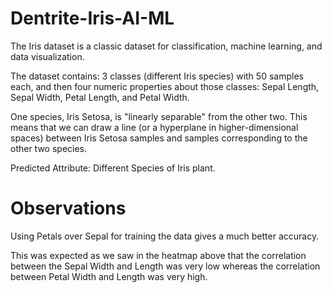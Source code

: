 # Dentrite-Iris-AI-ML


The Iris dataset is a classic dataset for classification, machine learning, and data visualization.

The dataset contains: 3 classes (different Iris species) with 50 samples each, and then four numeric properties about those classes: Sepal Length, Sepal Width, Petal Length, and Petal Width.

One species, Iris Setosa, is "linearly separable" from the other two. This means that we can draw a line (or a hyperplane in higher-dimensional spaces) between Iris Setosa samples and samples corresponding to the other two species.

Predicted Attribute: Different Species of Iris plant.


# Observations

Using Petals over Sepal for training the data gives a much better accuracy.

This was expected as we saw in the heatmap above that the correlation between the Sepal Width and Length was very low whereas the correlation between Petal Width and Length was very high.
